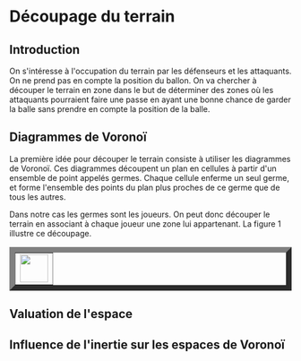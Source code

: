 # Découpage du terrain 

## Introduction

On s'intéresse à l'occupation du terrain par les défenseurs et les attaquants. On ne prend pas en compte la position du ballon. On va chercher à découper le terrain en zone dans le but de déterminer des zones où les attaquants pourraient faire une passe en ayant une bonne chance de garder la balle sans prendre en compte la position de la balle.

## Diagrammes de Voronoï

La première idée pour découper le terrain consiste à utiliser les diagrammes de Voronoï. Ces diagrammes découpent un plan en cellules à partir d'un ensemble de point appelés germes. Chaque cellule enferme un seul germe, et forme l'ensemble des points du plan plus proches de ce germe que de tous les autres. 

Dans notre cas les germes sont les joueurs. On peut donc découper le terrain en associant à chaque joueur une zone lui appartenant. La figure 1 illustre ce découpage.

<table border="10">
  <tr>
    <td>
      <img src="Images/Voronoï_simple.png" style="width: 50px;">
    </td>
  </tr>
</table>

## Valuation de l'espace

## Influence de l'inertie sur les espaces de Voronoï
